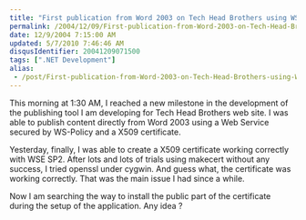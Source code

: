 ```yaml
---
title: "First publication from Word 2003 on Tech Head Brothers using WSE"
permalink: /2004/12/09/First-publication-from-Word-2003-on-Tech-Head-Brothers-using-WSE/
date: 12/9/2004 7:15:00 AM
updated: 5/7/2010 7:46:46 AM
disqusIdentifier: 20041209071500
tags: [".NET Development"]
alias:
 - /post/First-publication-from-Word-2003-on-Tech-Head-Brothers-using-WSE.aspx/index.html
---
```

<P>This morning at 1:30 AM, I reached a new milestone in the development of the publishing tool I am developing for Tech Head Brothers web site. I was able to publish content directly from Word 2003 using a Web Service secured by WS-Policy and a X509 certificate.</P>
<P>Yesterday, finally, I was able to create a X509 certificate working correctly with WSE SP2. After lots and lots of trials using makecert without any success, I tried openssl under cygwin. And guess what, the certificate was working correctly. That was the main issue I had since a while.</P>
<P>Now I am searching the way to install the public part of the certificate during the setup of the application. Any idea ?</P>
